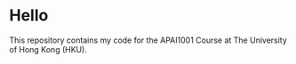 # Hello

This repository contains my code for the APAI1001 Course at The University of Hong Kong (HKU).
